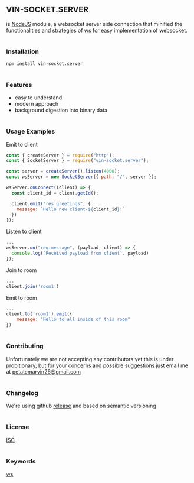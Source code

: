 ## VIN-SOCKET.SERVER

is [NodeJS][nodejs] module, a websocket server side connection that minified the functionalities and strategies of [ws][ws] for easy implementation of websocket.

#

### Installation

```shell
npm install vin-socket.server
```

#

### Features

- easy to understand
- modern approach
- background digestion into binary data

#

### Usage Examples

Emit to client

```Javascript
const { createServer } = require("http");
const { SocketServer } = require("vin-socket.server");

const server = createServer().listen(4000);
const wsServer = new SocketServer({ path: "/", server });

wsServer.onConnect((client) => {
  const client_id = client.getId();

  client.emit("res:greetings", {
    message: `Hello new client-${client_id}!`
  })
});
```

Listen to client

```Javascript
...
wsServer.on("req:message", (payload, client) => {
  console.log(`Received payload from client`, payload)
});
```

Join to room

```Javascript
...
client.join('room1')
```

Emit to room

```Javascript
...
client.to('room1').emit({
    message: "Hello to all inside of this room"
})
```

#

### Contributing

Unfortunately we are not accepting any contributors yet this is under probitionary, but for your concerns and possible suggestions just email me at petatemarvin26@gmail.com

#

### Changelog

We're using github [release][github-release] and based on semantic versioning

#

### License

[ISC][license]

#

### Keywords

[ws][ws]

[ws]: https://www.npmjs.com/package/ws
[nodejs]: https://nodejs.org/en
[github-release]: https://github.com/petatemarvin26/vin-socket.server/releases
[license]: ./LICENSE
